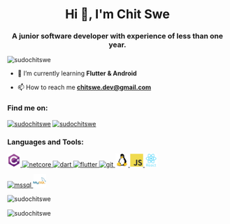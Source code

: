 <h1 align="center">Hi 👋, I'm Chit Swe</h1>
<h3 align="center">A junior software developer with experience of less than one year.</h3>

<p align="left"> <img src="https://komarev.com/ghpvc/?username=sudochitswe&label=Profile%20views&color=0e75b6&style=flat" alt="sudochitswe" /> </p>

- 🌱 I’m currently learning **Flutter & Android**

- 📫 How to reach me **chitswe.dev@gmail.com**

<h3 align="left">Find me on:</h3>
<p align="left">
<a href="https://twitter.com/sudochitswe" target="blank"><img align="center" src="https://raw.githubusercontent.com/rahuldkjain/github-profile-readme-generator/master/src/images/icons/Social/twitter.svg" alt="sudochitswe" height="30" width="40" /></a>
<a href="https://fb.com/sudochitswe" target="blank"><img align="center" src="https://upload.wikimedia.org/wikipedia/en/0/04/Facebook_f_logo_%282021%29.svg" alt="sudochitswe" height="30" width="40" /></a>
</p>

<h3 align="left">Languages and Tools:</h3>
<p align="left">
 <a href="https://www.w3schools.com/cs/" target="_blank" rel="noreferrer"> <img src="https://raw.githubusercontent.com/devicons/devicon/master/icons/csharp/csharp-original.svg" alt="csharp" width="30" height="30"/> </a> 
 <a href="https://dotnet.microsoft.com/en-us/apps/aspnet" target="_blank" rel="noreferrer"> <img src="https://raw.githubusercontent.com/dotnet/brand/main/logo/dotnet-logo.svg" alt="netcore" width="30" height="30"/> </a> 
<a href="https://dart.dev" target="_blank" rel="noreferrer"> <img src="https://www.vectorlogo.zone/logos/dartlang/dartlang-icon.svg" alt="dart" width="30" height="30"/> </a> 
<a href="https://flutter.dev" target="_blank" rel="noreferrer"> <img src="https://www.vectorlogo.zone/logos/flutterio/flutterio-icon.svg" alt="flutter" width="30" height="30"/> </a> <a href="https://git-scm.com/" target="_blank" rel="noreferrer"> <img src="https://www.vectorlogo.zone/logos/git-scm/git-scm-icon.svg" alt="git" width="30" height="30"/> </a> 
<a href="https://www.linux.org/" target="_blank" rel="noreferrer"> <img src="https://raw.githubusercontent.com/devicons/devicon/master/icons/linux/linux-original.svg" alt="linux" width="30" height="30"/> </a> 
<a href="https://developer.mozilla.org/en-US/docs/Web/JavaScript" target="_blank" rel="noreferrer"> <img src="https://raw.githubusercontent.com/devicons/devicon/master/icons/javascript/javascript-original.svg" alt="javascript" width="30" height="30"/> </a> 
<a href="https://reactjs.org/" target="_blank" rel="noreferrer"> <img src="https://raw.githubusercontent.com/devicons/devicon/master/icons/react/react-original-wordmark.svg" alt="react" width="30" height="30"/> </a> 
</p>
<a href="https://www.microsoft.com/en-us/sql-server" target="_blank" rel="noreferrer"> <img src="https://www.svgrepo.com/show/303229/microsoft-sql-server-logo.svg" alt="mssql" width="30" height="30"/> </a> 
<a href="https://www.mysql.com/" target="_blank" rel="noreferrer"> <img src="https://raw.githubusercontent.com/devicons/devicon/master/icons/mysql/mysql-original-wordmark.svg" alt="mysql" width="30" height="30"/> </a> 

<p><img align="center" src="https://github-readme-stats.vercel.app/api/top-langs?username=sudochitswe&show_icons=true&locale=en&layout=compact" alt="sudochitswe" /></p>

<p><img align="center" src="https://github-readme-streak-stats.herokuapp.com/?user=sudochitswe&" alt="sudochitswe" /></p>
